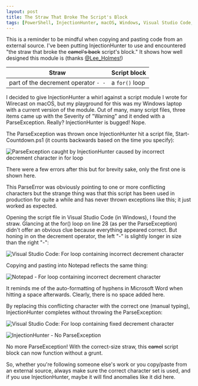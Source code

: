 ```yaml
---
layout: post
title: The Straw That Broke The Script's Block
tags: [PowerShell, InjectionHunter, macOS, Windows, Visual Studio Code, characterset]
---
```


This is a reminder to be mindful when copying and pasting code from an external source. I've been putting InjectionHunter to use and encountered "the straw that broke the ~~camel's back~~ script's block." It shows how well designed this module is (thanks [@Lee_Holmes!](https://twitter.com/Lee_Holmes))


| Straw | Script block |
--- | ---
| part of the decrement operator ```- -``` | a ```for()``` loop |


I decided to give InjectionHunter a whirl against a script module I wrote for Wirecast on macOS, but my playground for this was my Windows laptop with a current version of the module. Out of many, many script files, three items came up with the Severity of "Warning" and it ended with a ParseException. Really? InjectionHunter is bugged! Nope.

The ParseException was thrown once InjectionHunter hit a script file, Start-Countdown.ps1 (it counts backwards based on the time you specify):

![ParseException caught by InjectionHunter caused by incorrect decrement character in for loop](https://aarontheadmin.github.io/assets/imgparseexception.png "ParseException Caught by InjectionHunter")

There were a few errors after this but for brevity sake, only the first one is shown here.

This ParseError was obviously pointing to one or more conflicting characters but the strange thing was that this script has been used in production for quite a while and has never thrown exceptions like this; it just worked as expected.

Opening the script file in Visual Studio Code (in Windows), I found the straw. Glancing at the for() loop on line 28 (as per the ParseException) didn't offer an obvious clue because everything appeared correct. But honing in on the decrement operator, the left "-" is slightly longer in size than the right "-":

![Visual Studio Code: For loop containing incorrect decrement character](https://aarontheadmin.github.io/assets/imgvscode-bad-char.png "Visual Studio Code: For loop containing incorrect decrement character")

Copying and pasting into Notepad reflects the same thing:

![Notepad - For loop containing incorrect decrement character](https://aarontheadmin.github.io/assets/imgnotepad.png "Notepad - For loop containing incorrect decrement character")

It reminds me of the auto-formatting of hyphens in Microsoft Word when hitting a space afterwards. Clearly, there is no space added here.

By replacing this conflicting character with the correct one (manual typing), InjectionHunter completes without throwing the ParseException:

![Visual Studio Code: For loop containing fixed decrement character](https://aarontheadmin.github.io/assets/imgfixed.png "Visual Studio Code: For loop containing fixed decrement character")

![InjectionHunter - No ParseException](https://aarontheadmin.github.io/assets/imginjectionhunter-no-parseexception.png "InjectionHunter - No ParseException")

No more ParseException! With the correct-size straw, this <del>camel</del> script block can now function without a grunt.

So, whether you're following someone else's work or you copy/paste from an external source, always make sure the correct character set is used, and if you use InjectionHunter, maybe it will find anomalies like it did here.
